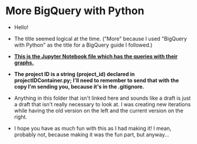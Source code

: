 # More BigQuery with Python

- Hello!

- The title seemed logical at the time. ("More" because I used "BigQuery with Python" as the title for a BigQuery guide I followed.)

- **[This is the Jupyter Notebook file which has the queries with their graphs.](https://github.com/Coletterbox/More-BigQuery-with-Python/blob/main/dashboardDraft1.ipynb)**

- **The project ID is a string (project_id) declared in projectIDContainer.py; I'll need to remember to send that with the copy I'm sending you, because it's in the .gitignore.**

- Anything in this folder that isn't linked here and sounds like a draft is just a draft that isn't really necessary to look at. I was creating new iterations while having the old version on the left and the current version on the right.

- I hope you have as much fun with this as I had making it! I mean, probably not, because making it was the fun part, but anyway...
